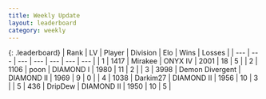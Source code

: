 ```yaml
---
title: Weekly Update
layout: leaderboard
category: weekly
---
```


{: .leaderboard}
| Rank | LV | Player | Division | Elo | Wins | Losses |
| --- | --- | --- | --- | --- | --- | --- |
| <span data-change="14">1</span> | 1417 | <span title="ID: 416373">Mirakee</span> | ONYX IV | <span data-change="-227">2001</span> | <span data-change="-147">18</span> | <span data-change="-63">5</span> |
| <span data-change="14">2</span> | 1106 | <span title="ID: 540690">poon</span> | DIAMOND I | <span data-change="-247">1980</span> | <span data-change="-266">11</span> | <span data-change="-176">2</span> |
| <span data-change="40">3</span> | 3998 | <span title="ID: 370081">Demon Divergent</span> | DIAMOND II | <span data-change="-233">1969</span> | <span data-change="-103">9</span> | <span data-change="-62">0</span> |
| <span data-change="13">4</span> | 1038 | <span title="ID: 694036">Darkim27</span> | DIAMOND II | <span data-change="-270">1956</span> | <span data-change="-52">10</span> | <span data-change="-25">3</span> |
| <span data-change="4">5</span> | 436 | <span title="ID: 649454">DripDew</span> | DIAMOND II | <span data-change="-286">1950</span> | <span data-change="-207">10</span> | <span data-change="-114">5</span> |
